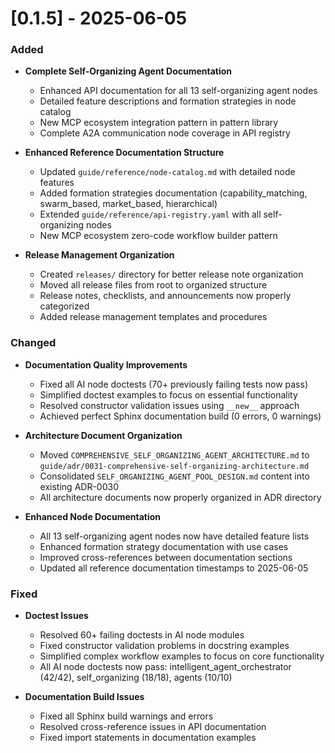 # [0.1.5] - 2025-06-05

### Added
- **Complete Self-Organizing Agent Documentation**
  - Enhanced API documentation for all 13 self-organizing agent nodes
  - Detailed feature descriptions and formation strategies in node catalog
  - New MCP ecosystem integration pattern in pattern library
  - Complete A2A communication node coverage in API registry

- **Enhanced Reference Documentation Structure**
  - Updated `guide/reference/node-catalog.md` with detailed node features
  - Added formation strategies documentation (capability_matching, swarm_based, market_based, hierarchical)
  - Extended `guide/reference/api-registry.yaml` with all self-organizing nodes
  - New MCP ecosystem zero-code workflow builder pattern

- **Release Management Organization**
  - Created `releases/` directory for better release note organization
  - Moved all release files from root to organized structure
  - Release notes, checklists, and announcements now properly categorized
  - Added release management templates and procedures

### Changed
- **Documentation Quality Improvements**
  - Fixed all AI node doctests (70+ previously failing tests now pass)
  - Simplified doctest examples to focus on essential functionality
  - Resolved constructor validation issues using `__new__` approach
  - Achieved perfect Sphinx documentation build (0 errors, 0 warnings)

- **Architecture Document Organization**
  - Moved `COMPREHENSIVE_SELF_ORGANIZING_AGENT_ARCHITECTURE.md` to `guide/adr/0031-comprehensive-self-organizing-architecture.md`
  - Consolidated `SELF_ORGANIZING_AGENT_POOL_DESIGN.md` content into existing ADR-0030
  - All architecture documents now properly organized in ADR directory

- **Enhanced Node Documentation**
  - All 13 self-organizing agent nodes now have detailed feature lists
  - Enhanced formation strategy documentation with use cases
  - Improved cross-references between documentation sections
  - Updated all reference documentation timestamps to 2025-06-05

### Fixed
- **Doctest Issues**
  - Resolved 60+ failing doctests in AI node modules
  - Fixed constructor validation problems in docstring examples
  - Simplified complex workflow examples to focus on core functionality
  - All AI node doctests now pass: intelligent_agent_orchestrator (42/42), self_organizing (18/18), agents (10/10)

- **Documentation Build Issues**
  - Fixed all Sphinx build warnings and errors
  - Resolved cross-reference issues in API documentation
  - Fixed import statements in documentation examples
